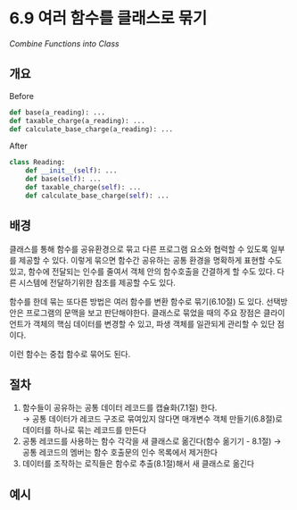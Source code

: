 # 6.9 여러 함수를 클래스로 묶기

_Combine Functions into Class_

## 개요

Before

```python
def base(a_reading): ...
def taxable_charge(a_reading): ...
def calculate_base_charge(a_reading): ...
```

After

```python
class Reading:
    def __init__(self): ...
    def base(self): ...
    def taxable_charge(self): ...
    def calculate_base_charge(self): ...
```

## 배경

클래스를 통해 함수를 공유환경으로 묶고 다른 프로그램 요소와 협력할 수 있도록 일부를 제공할 수 있다.
이렇게 묶으면 함수간 공유하는 공통 환경을 명확하게 표현할 수도 있고,
함수에 전달되는 인수를 줄여서 객체 안의 함수호출을 간결하게 할 수도 있다.
다른 시스템에 전달하기위한 참조를 제공할 수도 있다.

함수를 한데 묶는 또다른 방법은 여러 함수를 변환 함수로 묶기(6.10절) 도 있다. 선택방안은 프로그램의 문맥을 보고 판단해야한다.
클래스로 묶었을 때의 주요 장점은 클라이언트가 객체의 핵심 데이터를 변경할 수 있고, 파생 객체를 일관되게 관리할 수 있단 점이다.

이런 함수는 중첩 함수로 묶어도 된다.

## 절차

1. 함수들이 공유하는 공통 데이터 레코드를 캡슐화(7.1절) 한다. <br />
→ 공통 데이터가 레코드 구조로 묶여있지 않다면 매개변수 객체 만들기(6.8절)로 데이터를 하나로 묶는 레코드를 만든다
2. 공통 레코드를 사용하는 함수 각각을 새 클래스로 옮긴다(함수 옮기기 - 8.1절)
→ 공통 레코드의 멤버는 함수 호출문의 인수 목록에서 제거한다
3. 데이터를 조작하는 로직들은 함수로 추출(8.1절)해서 새 클래스로 옮긴다

## 예시


